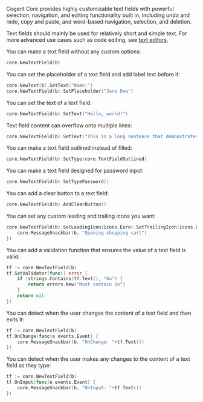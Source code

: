 Cogent Core provides highly customizable text fields with powerful selection, navigation, and editing functionality built in, including undo and redo, copy and paste, and word-based navigation, selection, and deletion.

Text fields should mainly be used for relatively short and simple text. For more advanced use cases such as code editing, see [text editors](text-editors).

You can make a text field without any custom options:

```Go
core.NewTextField(b)
```

You can set the placeholder of a text field and add label text before it:

```Go
core.NewText(b).SetText("Name:")
core.NewTextField(b).SetPlaceholder("Jane Doe")
```

You can set the text of a text field:

```Go
core.NewTextField(b).SetText("Hello, world!")
```

Text field content can overflow onto multiple lines:

```Go
core.NewTextField(b).SetText("This is a long sentence that demonstrates how text field content can overflow onto multiple lines")
```

You can make a text field outlined instead of filled:

```Go
core.NewTextField(b).SetType(core.TextFieldOutlined)
```

You can make a text field designed for password input:

```Go
core.NewTextField(b).SetTypePassword()
```

You can add a clear button to a text field:

```Go
core.NewTextField(b).AddClearButton()
```

You can set any custom leading and trailing icons you want:

```Go
core.NewTextField(b).SetLeadingIcon(icons.Euro).SetTrailingIcon(icons.OpenInNew, func(e events.Event) {
    core.MessageSnackbar(b, "Opening shopping cart")
})
```

You can add a validation function that ensures the value of a text field is valid:

```Go
tf := core.NewTextField(b)
tf.SetValidator(func() error {
    if !strings.Contains(tf.Text(), "Go") {
        return errors.New("Must contain Go")
    }
    return nil
})
```

You can detect when the user changes the content of a text field and then exits it:

```Go
tf := core.NewTextField(b)
tf.OnChange(func(e events.Event) {
    core.MessageSnackbar(b, "OnChange: "+tf.Text())
})
```

You can detect when the user makes any changes to the content of a text field as they type:

```Go
tf := core.NewTextField(b)
tf.OnInput(func(e events.Event) {
    core.MessageSnackbar(b, "OnInput: "+tf.Text())
})
```
